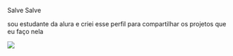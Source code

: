 Salve Salve

sou estudante da alura e criei esse perfil para compartilhar os projetos que eu faço nela


![](https://tenor.com/pt-BR/view/manoel-gomes-caneta-azul-azul-caneta-de-olho-gif-27212417)
